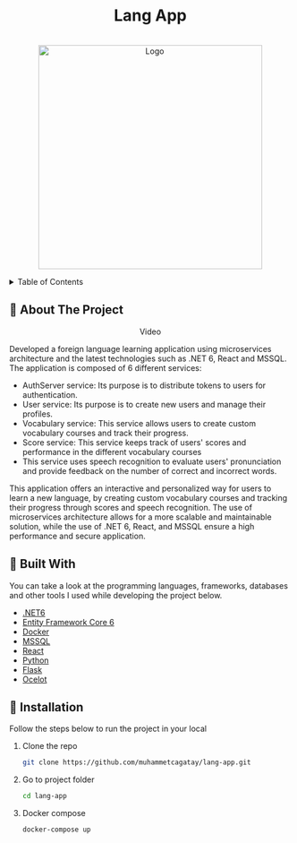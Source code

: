 
<div align="center">
 
  <h1> Lang App </h1>
  
</div>


<!-- PROJECT LOGO -->
<br />
<div align="center">
  <a href="https://github.com/muhammetcagatay/VivaceAPI">
    <img src="https://hips.hearstapps.com/hmg-prod.s3.amazonaws.com/images/screen-shot-2020-03-25-at-12-00-45-pm-1585152076.png?crop=0.990xw:0.990xh;0.00510xw,0.00510xh&resize=480:*" alt="Logo" width="400">
  </a>

  <p align="center">

  </p>
</div>



<!-- TABLE OF CONTENTS -->
<details>
  <summary>Table of Contents</summary>
  <ol>
    <li><a href="#beginner-about-the-project">About The Project</a></li>
    <li><a href="#hammer-built-with">Built With</a></li>
    <li><a href="#electric_plug-installation">Installation</a></li>
  </ol>
</details>



<!-- ABOUT THE PROJECT -->
## :beginner: About The Project

<div align="center">
 
 Video
 
</div>

Developed a foreign language learning application using microservices architecture and the latest technologies such as .NET 6, React and MSSQL. The application is composed of 6 different services:

* AuthServer service: Its purpose is to distribute tokens to users for authentication.
* User service: Its purpose is to create new users and manage their profiles.
* Vocabulary service: This service allows users to create custom vocabulary courses and track their progress.
* Score service: This service keeps track of users' scores and performance in the different vocabulary courses
* This service uses speech recognition to evaluate users' pronunciation and provide feedback on the number of correct and incorrect words.

This application offers an interactive and personalized way for users to learn a new language, by creating custom vocabulary courses and tracking their progress through scores and speech recognition. The use of microservices architecture allows for a more scalable and maintainable solution, while the use of .NET 6, React, and MSSQL ensure a high performance and secure application.

## :hammer: Built With

You can take a look at the programming languages, frameworks, databases and other tools I used while developing the project below.

* [.NET6](https://docs.microsoft.com/tr-tr/dotnet/core/introduction)
* [Entity Framework Core 6](https://docs.microsoft.com/tr-tr/ef/core/)
* [Docker](https://www.docker.com)
* [MSSQL](https://learn.microsoft.com/en-us/sql/?view=sql-server-ver16)
* [React](https://reactjs.org/)
* [Python](https://docs.python.org/3/)
* [Flask](https://flask.palletsprojects.com/en/2.2.x/)
* [Ocelot](https://github.com/ThreeMammals/Ocelot)

## :electric_plug: Installation

Follow the steps below to run the project in your local

1. Clone the repo
   ```sh
   git clone https://github.com/muhammetcagatay/lang-app.git
   ```
2. Go to project folder
   ```sh
   cd lang-app
   ```
3. Docker compose
   ```sh
   docker-compose up


<!-- MARKDOWN LINKS & IMAGES -->
<!-- https://www.markdownguide.org/basic-syntax/#reference-style-links -->
[contributors-shield]: https://img.shields.io/github/contributors/othneildrew/Best-README-Template.svg?style=for-the-badge
[contributors-url]: https://github.com/othneildrew/Best-README-Template/graphs/contributors
[forks-shield]: https://img.shields.io/github/forks/othneildrew/Best-README-Template.svg?style=for-the-badge
[forks-url]: https://github.com/othneildrew/Best-README-Template/network/members
[stars-shield]: https://img.shields.io/github/stars/othneildrew/Best-README-Template.svg?style=for-the-badge
[stars-url]: https://github.com/othneildrew/Best-README-Template/stargazers
[issues-shield]: https://img.shields.io/github/issues/othneildrew/Best-README-Template.svg?style=for-the-badge
[issues-url]: https://github.com/othneildrew/Best-README-Template/issues
[license-shield]: https://img.shields.io/github/license/othneildrew/Best-README-Template.svg?style=for-the-badge
[license-url]: https://github.com/othneildrew/Best-README-Template/blob/master/LICENSE.txt
[linkedin-shield]: https://img.shields.io/badge/-LinkedIn-black.svg?style=for-the-badge&logo=linkedin&colorB=555
[linkedin-url]: https://linkedin.com/in/othneildrew
[product-screenshot]: images/screenshot.png

